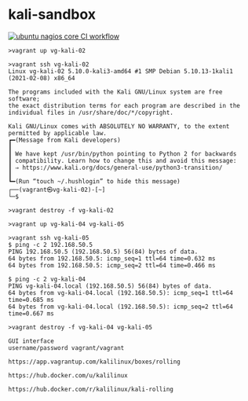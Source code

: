 # kali-sandbox

[![ubuntu nagios core CI workflow](https://github.com/githubfoam/kali-sandbox/actions/workflows/ubuntu-workflow.yml/badge.svg?branch=main)](https://github.com/githubfoam/kali-sandbox/actions/workflows/ubuntu-workflow.yml)

~~~~
>vagrant up vg-kali-02

>vagrant ssh vg-kali-02
Linux vg-kali-02 5.10.0-kali3-amd64 #1 SMP Debian 5.10.13-1kali1 (2021-02-08) x86_64

The programs included with the Kali GNU/Linux system are free software;
the exact distribution terms for each program are described in the
individual files in /usr/share/doc/*/copyright.

Kali GNU/Linux comes with ABSOLUTELY NO WARRANTY, to the extent
permitted by applicable law.
┏━(Message from Kali developers)
┃
┃ We have kept /usr/bin/python pointing to Python 2 for backwards
┃ compatibility. Learn how to change this and avoid this message:
┃ ⇒ https://www.kali.org/docs/general-use/python3-transition/
┃
┗━(Run “touch ~/.hushlogin” to hide this message)
┌──(vagrant㉿vg-kali-02)-[~]
└─$

>vagrant destroy -f vg-kali-02

~~~~
~~~~
>vagrant up vg-kali-04 vg-kali-05

>vagrant ssh vg-kali-05
$ ping -c 2 192.168.50.5
PING 192.168.50.5 (192.168.50.5) 56(84) bytes of data.
64 bytes from 192.168.50.5: icmp_seq=1 ttl=64 time=0.632 ms
64 bytes from 192.168.50.5: icmp_seq=2 ttl=64 time=0.466 ms

$ ping -c 2 vg-kali-04
PING vg-kali-04.local (192.168.50.5) 56(84) bytes of data.
64 bytes from vg-kali-04.local (192.168.50.5): icmp_seq=1 ttl=64 time=0.685 ms
64 bytes from vg-kali-04.local (192.168.50.5): icmp_seq=2 ttl=64 time=0.667 ms

>vagrant destroy -f vg-kali-04 vg-kali-05
~~~~
 
~~~~
GUI interface
username/password vagrant/vagrant

https://app.vagrantup.com/kalilinux/boxes/rolling
~~~~
~~~~
https://hub.docker.com/u/kalilinux

https://hub.docker.com/r/kalilinux/kali-rolling
~~~~
